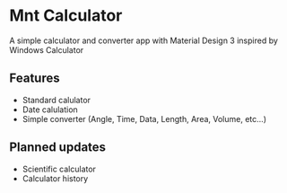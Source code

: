 # Mnt Calculator
A simple calculator and converter app with Material Design 3 inspired by Windows Calculator

## Features

 - Standard calulator
 - Date calulation
 - Simple converter (Angle, Time, Data, Length, Area, Volume, etc...)

## Planned updates

 - Scientific calculator
 - Calculator history